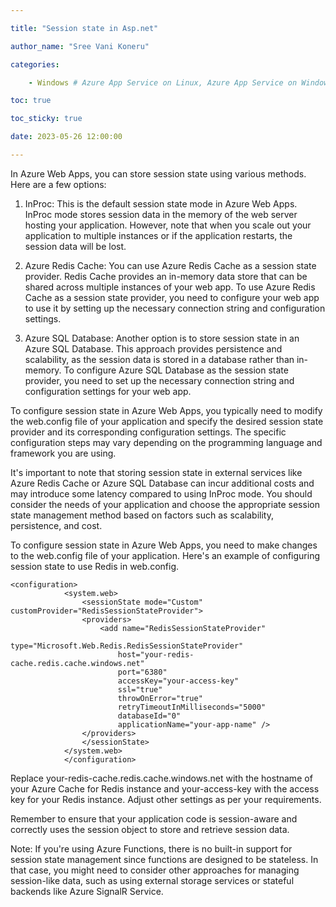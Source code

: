 ```yaml
---

title: "Session state in Asp.net"

author_name: "Sree Vani Koneru"

categories:

    - Windows # Azure App Service on Linux, Azure App Service on Windows

toc: true

toc_sticky: true

date: 2023-05-26 12:00:00

---
```


In Azure Web Apps, you can store session state using various methods. Here are a few options:

1. InProc: This is the default session state mode in Azure Web Apps. InProc mode stores session data in the memory of the web server hosting your application. However, note that when you scale out your application to multiple instances or if the application restarts, the session data will be lost.

2. Azure Redis Cache: You can use Azure Redis Cache as a session state provider. Redis Cache provides an in-memory data store that can be shared across multiple instances of your web app. To use Azure Redis Cache as a session state provider, you need to configure your web app to use it by setting up the necessary connection string and configuration settings.

3. Azure SQL Database: Another option is to store session state in an Azure SQL Database. This approach provides persistence and scalability, as the session data is stored in a database rather than in-memory. To configure Azure SQL Database as the session state provider, you need to set up the necessary connection string and configuration settings for your web app.

To configure session state in Azure Web Apps, you typically need to modify the web.config file of your application and specify the desired session state provider and its corresponding configuration settings. The specific configuration steps may vary depending on the programming language and framework you are using.

It's important to note that storing session state in external services like Azure Redis Cache or Azure SQL Database can incur additional costs and may introduce some latency compared to using InProc mode. You should consider the needs of your application and choose the appropriate session state management method based on factors such as scalability, persistence, and cost.

To configure session state in Azure Web Apps, you need to make changes to the web.config file of your application. Here's an example of configuring session state to use Redis in web.config. 

    <configuration>
                <system.web>
                    <sessionState mode="Custom" customProvider="RedisSessionStateProvider">
                    <providers>
                        <add name="RedisSessionStateProvider" 
                            type="Microsoft.Web.Redis.RedisSessionStateProvider" 
                            host="your-redis-cache.redis.cache.windows.net" 
                            port="6380" 
                            accessKey="your-access-key" 
                            ssl="true" 
                            throwOnError="true" 
                            retryTimeoutInMilliseconds="5000" 
                            databaseId="0" 
                            applicationName="your-app-name" />
                    </providers>
                    </sessionState>
                </system.web>
                </configuration>
    
Replace your-redis-cache.redis.cache.windows.net with the hostname of your Azure Cache for Redis instance and your-access-key with the access key for your Redis instance. Adjust other settings as per your requirements.

Remember to ensure that your application code is session-aware and correctly uses the session object to store and retrieve session data.

Note: If you're using Azure Functions, there is no built-in support for session state management since functions are designed to be stateless. In that case, you might need to consider other approaches for managing session-like data, such as using external storage services or stateful backends like Azure SignalR Service.